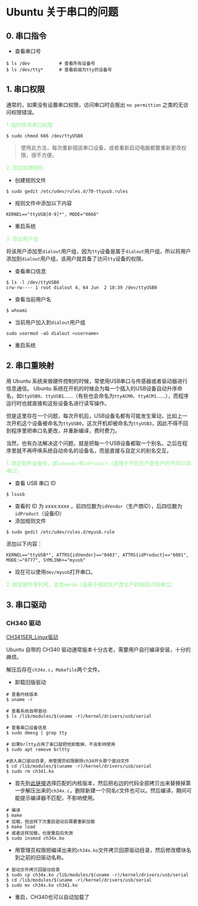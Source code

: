 # Ubuntu 关于串口的问题

## 0. 串口指令

- 查看串口号

```shell
$ ls /dev			# 查看所有设备号
$ ls /dev/tty*		# 查看前缀为tty的设备号
```

## 1. 串口权限

通常的，如果没有设置串口权限，访问串口时会报出 `no permittion` 之类的无访问权限错误。

<font color=LightGreen>1. 临时修改串口权限</font>

```shell
$ sudo chmod 666 /dev/ttyUSB0
```

> 使用此方法，每次重新插拔串口设备，或者重新启动电脑都要重新更改权限，很不方便。

<font color=LightGreen>2. 添加权限规则</font>

- 创建规则文件

```shell
$ sudo gedit /etc/udev/rules.d/70-ttyusb.rules
```

- 规则文件中添加以下内容

```
KERNEL=="ttyUSB[0-9]*", MODE="0666"
```

- 重启系统

<font color=LightGreen>3. 添加用户组</font>

将该用户添加至`dialout`用户组，因为`tty`设备是属于`dialout`用户组，所以将用户添加到`dialout`用户组，该用户就具备了访问`tty`设备的权限。

- 查看串口信息

```shell
$ ls -l /dev/ttyUSB0
crw-rw---- 1 root dialout 4, 64 Jun  2 18:39 /dev/ttyUSB0
```

- 查看当前用户名

```shell
$ whoami
```

- 当前用户加入到`dialout`用户组

```shell
sudo usermod -aG dialout <username>
```

- 重启系统

## 2. 串口重映射

用 Ubuntu 系统来做硬件控制的时候，常使用USB串口与传感器或者驱动器进行信息通信。 Ubuntu 系统在开机的时候会为每一个插入的USB设备自动升序命名，如`ttyUSB0`、`ttyUSB1`......（有些也会命名为`ttyACM0`、`ttyACM1`......），而程序运行时也就直接和这些设备名进行读写操作。

但是这里存在一个问题，每次开机后，USB设备名都有可能发生窜动，比如上一次开机这个设备被命名为`ttyUSB0`，这次开机却被命名为`ttyUSB3`，因此不得不回到程序里把串口名更改，并重新编译，费时费力。

当然，也有办法解决这个问题，就是把每一个USB设备都取一个别名，之后在程序里就不再呼唤系统自动命名的设备名，而是直接与自定义的别名交互。

<font color=LightGreen>1. 绑定软件设备号，即`idVendor`和`idProduct`（适用于不同生产商生产的不同USB串口）</font>

- 查看 USB 串口 ID

```shell
$ lsusb
```

- 查看的 ID 为 xxxx:xxxx ，前四位数为`idVendor`（生产商ID），后四位数为`idProduct`（设备ID）
- 添加规则文件

```shell
$ sudo gedit /etc/udev/rules.d/myusb.rule  
```

添加以下内容：

```
KERNEL=="ttyUSB*", ATTRS{idVendor}=="0403", ATTRS{idProduct}=="6001", MODE:="0777", SYMLINK+="myusb"
```

- 现在可以使用`dev/myusb`打开串口。

<font color=LightGreen>2. 绑定硬件序列号，查找serial（适用于相同生产商生产的相同USB串口）</font>

## 3. 串口驱动

### CH340 驱动

[CH341SER_Linux驱动](https://www.wch.cn/downloads/CH341SER_LINUX_ZIP.html)

Ubuntu 自带的 CH340 驱动通常版本十分古老，需要用户自行编译安装，十分的麻烦。

解压后存在`ch34x.c`，`Makefile`两个文件。

- 卸载旧版驱动

```shell
# 查看内核版本
$ uname -r

# 查看系统自带驱动
$ ls /lib/modules/$(uname -r)/kernel/drivers/usb/serial

# 查看串口设备信息
$ sudo dmesg | grep tty

# 如果brltty占用了串口就把他卸载掉，不会影响使用
$ sudo apt remove brltty

#进入串口驱动目录，用管理员权限删除ch34开头那个驱动文件
$ cd /lib/modules/$(uname -r)/kernel/drivers/usb/serial
$ sudo rm ch341.ko
```

- 首先到[此链接](https://elixir.bootlin.com/linux/v5.19/source/drivers/usb/serial/ch341.c)选择匹配的内核版本，然后把右边的代码全部拷贝出来替换掉第一步解压出来的`ch34x.c`，删除新建一个同名c文件也可以。然后编译，期间可能提示编译器不匹配，不影响使用。

```shell
# 编译
$ make
# 加载，但这样下次重启驱动后需要重新加载
$ make load
# 或者这样加载，也是重启后失效
$ sudo insmod ch34x.ko
```

- 用管理员权限把编译出来的`ch34x.ko`文件拷贝回原驱动目录，然后修改模块名到之前的旧驱动名称。

```shell
# 驱动文件拷贝回驱动目录
$ sudo cp ch34x.ko /lib/modules/$(uname -r)/kernel/drivers/usb/serial
$ cd /lib/modules/$(uname -r)/kernel/drivers/usb/serial
$ sudo mv ch34x.ko ch341.ko
```

- 重启，CH340也可以自动加载了
